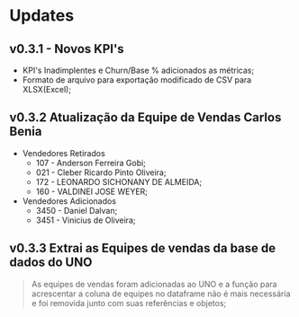 # Updates

## v0.3.1 - Novos KPI's

- KPI's Inadimplentes e Churn/Base % adicionados as métricas;
- Formato de arquivo para exportação modificado de CSV para XLSX(Excel);

## v0.3.2 Atualização da Equipe de Vendas Carlos Benia

- Vendedores Retirados
  - 107 - Anderson Ferreira Gobi;
  - 021 - Cleber Ricardo Pinto Oliveira;
  - 172 - LEONARDO SICHONANY DE ALMEIDA;
  - 160 - VALDINEI JOSE WEYER;
- Vendedores Adicionados
  - 3450 - Daniel Dalvan;
  - 3451 - Vinicius de Oliveira;

## v0.3.3 Extrai as Equipes de vendas da base de dados do UNO

> As equipes de vendas foram adicionadas ao UNO e a função para acrescentar a coluna de equipes no dataframe não é mais necessária e foi removida junto com suas referências e objetos;
